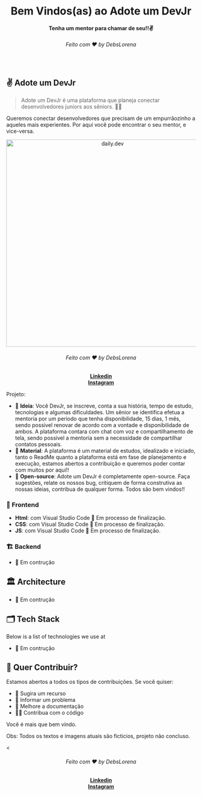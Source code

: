  <div align="center">
  <h1>Bem Vindos(as) ao Adote um DevJr</h1>
  <strong>Tenha um mentor para chamar de seu!!✌️</strong>
  <h6>Feito com ❤️ by DebsLorena</h6>
</div>
<br>


## ✌️ Adote um DevJr

> Adote um DevJr é uma plataforma que planeja conectar desenvolvedores juniors aos sêniors. 👩‍💻

Queremos conectar desenvolvedores que precisam de um empurrãozinho a aqueles mais experientes. Por aqui você pode encontrar o seu mentor, e vice-versa. 

<div align="center">
    <img src="./assets/Image/img%20html.png" alt="daily.dev" width="550">
    <h6>Feito com ❤️ by DebsLorena</h6>
    <a href="https://www.linkedin.com/in/loredebs/"><strong>Linkedin</strong></a><br>
    <a href="https://www.instagram.com/debslorena/"><strong>Instagram</strong></a>
</div>


    
Projeto:

* 🚀 **Ideia**: Você DevJr, se inscreve, conta a sua história, tempo de estudo, tecnologias e algumas dificuldades. Um sênior se identifica efetua a mentoria por um periodo que tenha disponibilidade, 15 dias, 1 mês, sendo possivel renovar de acordo com a vontade e disponibilidade de ambos. A plataforma contara com chat com voz e compartilhamento de tela, sendo possivel a mentoria sem a necessidade de compartilhar contatos pessoais.
* 🚀 **Material**: A plataforma é um material de estudos, idealizado e iniciado, tanto o ReadMe quanto a plataforma está em fase de planejamento e execução, estamos abertos a contribuição e queremos poder contar com muitos por aqui!! 
* 🚀 **Open-source**: Adote um DevJr é completamente open-source. Faça sugestões, relate os nossos bug, critiquem de forma construtiva as nossas ideias, contribua de qualquer forma. Todos são bem vindos!!



### 🎨 Frontend

*  **Html**: com Visual Studio Code :hammer: Em processo de finalização.
*  **CSS**: com Visual Studio Code :hammer: Em processo de finalização.
*  **JS**: com Visual Studio Code :hammer: Em processo de finalização.

### 🏗 Backend

* :hammer: Em contrução

## 🏛 Architecture

* :hammer: Em contrução

## 🗂 Tech Stack

Below is a list of technologies we use at

* :hammer: Em contrução


## 🙌 Quer Contribuir?

Estamos abertos a todos os tipos de contribuições. Se você quiser:
* 🤔 Sugira um recurso
* 🐛 Informar um problema
* 📖 Melhore a documentação
* 👨‍💻 Contribua com o código

Você é mais que bem vindo. 

Obs: Todos os textos e imagens atuais são ficticios, projeto não concluso.

<

<div align="center">
    <h6>Feito com ❤️ by DebsLorena</h6>
    <a href="https://www.linkedin.com/in/loredebs/"><strong>Linkedin</strong></a></br>
    <a href="https://www.instagram.com/debslorena/"><strong>Instagram</strong></a>
</div>




